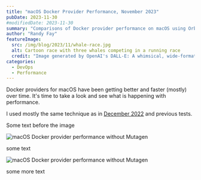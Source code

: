 ```yaml
---
title: "macOS Docker Provider Performance, November 2023"
pubDate: 2023-11-30
#modifiedDate: 2023-11-30
summary: "Comparisons of Docker provider performance on macOS using OrbStack, Docker Desktop, and Colima"
author: "Randy Fay"
featureImage:
  src: /img/blog/2023/11/whale-race.jpg
  alt: Cartoon race with three whales competing in a running race
  credit: "Image generated by OpenAI's DALL-E: A whimsical, wide-format scene depicting three whales, each uniquely designed and humorously wearing athletic gear, competing in a running race."
categories:
  - DevOps
  - Performance
---
```


Docker providers for macOS have been getting better and faster (mostly) over time. It's time to take a look and see what is happening with performance.

I used mostly the same technique as in [December 2022](/blog/ddev-docker-desktop-and-colima-benchmarking-updated-dec-2022/) and previous tests.

Some text before the image

![macOS Docker provider performance without Mutagen](/img/blog/2023/11/Drupal_10_Web_Install_With_Mutagen.svg)

some text

![macOS Docker provider performance without Mutagen](/img/blog/2023/11/Drupal_10_Web_Install_Without_Mutagen.svg)

some more text

